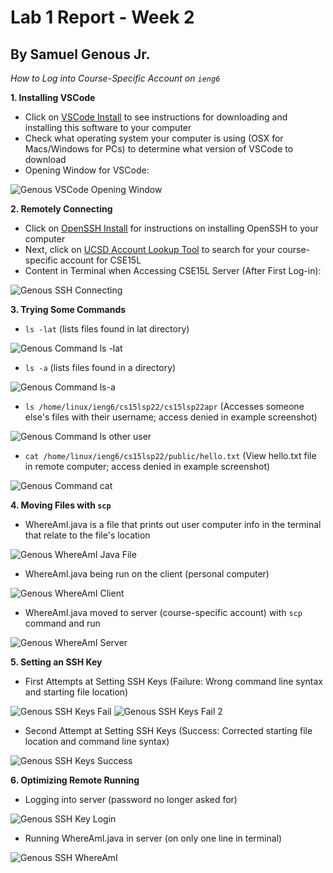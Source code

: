 # Lab 1 Report - Week 2
## By Samuel Genous Jr.

*How to Log into Course-Specific Account on `ieng6`*

**1. Installing VSCode**
  * Click on [VSCode Install](https://code.visualstudio.com/) to see instructions for downloading and installing this software to your computer
  * Check what operating system your computer is using (OSX for Macs/Windows for PCs) to determine what version of VSCode to download
  * Opening Window for VSCode: 
  
  ![Genous VSCode Opening Window](https://user-images.githubusercontent.com/103216157/162652847-e6d6837c-7a79-4e1d-8292-f895a46578dd.PNG)

**2. Remotely Connecting**
  * Click on [OpenSSH Install](https://docs.microsoft.com/en-us/windows-server/administration/openssh/openssh_install_firstuse) for instructions on installing OpenSSH to your computer
  * Next, click on [UCSD Account Lookup Tool](https://sdacs.ucsd.edu/~icc/index.php) to search for your course-specific account for CSE15L
  * Content in Terminal when Accessing CSE15L Server (After First Log-in):  
  
  ![Genous SSH Connecting](https://user-images.githubusercontent.com/103216157/162653130-a34c7549-7360-45f0-bfad-b9f6617bc9b3.PNG)

**3. Trying Some Commands**
  * `ls -lat` (lists files found in lat directory)

  ![Genous Command ls -lat](https://user-images.githubusercontent.com/103216157/162654171-50ad0ce4-0ea4-46a3-81b4-4991aeb463b2.PNG)
  * `ls -a` (lists files found in a directory)

  ![Genous Command ls-a](https://user-images.githubusercontent.com/103216157/162654299-9801d010-a78c-4010-80cb-700d3fbb3300.PNG)

  * `ls /home/linux/ieng6/cs15lsp22/cs15lsp22apr` (Accesses someone else's files with their username; access denied in example screenshot)

  ![Genous Command ls other user](https://user-images.githubusercontent.com/103216157/162654425-0f73e680-e5d6-413c-8b20-ec7823f9be54.PNG)

  * `cat /home/linux/ieng6/cs15lsp22/public/hello.txt` (View hello.txt file in remote computer; access denied in example screenshot)

  ![Genous Command cat](https://user-images.githubusercontent.com/103216157/162654559-1eab788a-7a6e-4d73-ab8e-d26468a147be.PNG)

**4. Moving Files with `scp`**
  * WhereAmI.java is a file that prints out user computer info in the terminal that relate to the file's location
  
  ![Genous WhereAmI Java File](https://user-images.githubusercontent.com/103216157/162655342-3ca0c69b-4830-495c-89ca-a899be70c85d.PNG)

  * WhereAmI.java being run on the client (personal computer)
  
  ![Genous WhereAmI Client](https://user-images.githubusercontent.com/103216157/162656407-aed41a42-57ef-407c-a100-ccc8c4f0c6a4.PNG) 

  * WhereAmI.java moved to server (course-specific account) with `scp` command and run

  ![Genous WhereAmI Server](https://user-images.githubusercontent.com/103216157/162655863-98f55018-7d28-4a4f-a287-ecf3d5883e2a.PNG)

**5. Setting an SSH Key**
  * First Attempts at Setting SSH Keys (Failure: Wrong command line syntax and starting file location)
  
  ![Genous SSH Keys Fail](https://user-images.githubusercontent.com/103216157/162656672-d60109c7-93a0-4e4e-8f18-b26fb20f7eef.PNG)
  ![Genous SSH Keys Fail 2](https://piazza.com/redirect/s3?bucket=uploads&prefix=paste%2Fkttd06fg1y64m0%2F879c4428860ec2003fb84337a359e704fecc68044a710804b583ae10885b60a4%2Fimage.png)

  * Second Attempt at Setting SSH Keys (Success: Corrected starting file location and command line syntax)
  
  ![Genous SSH Keys Success](https://piazza.com/redirect/s3?bucket=uploads&prefix=paste%2Fkttd06fg1y64m0%2F2b849195483d4ed0c00cb5b1996ca9f6aad99f1a5a33ce22136475d8ab3e0218%2Fimage.png)
  

**6. Optimizing Remote Running**
  * Logging into server (password no longer asked for)
  
  ![Genous SSH Key Login](https://piazza.com/redirect/s3?bucket=uploads&prefix=paste%2Fkttd06fg1y64m0%2F0ffbe1cf36b9cee8ae493d3efbf5ac74f4760cbda361780d0f177a64e5f6fd67%2Fimage.png)
  
  * Running WhereAmI.java in server (on only one line in terminal)

  ![Genous SSH WhereAmI](https://piazza.com/redirect/s3?bucket=uploads&prefix=paste%2Fkttd06fg1y64m0%2F0ffbe1cf36b9cee8ae493d3efbf5ac74f4760cbda361780d0f177a64e5f6fd67%2Fimage.png)
